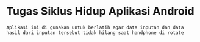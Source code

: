 # Tugas Siklus Hidup Aplikasi Android

    Aplikasi ini di gunakan untuk berlatih agar data inputan dan data hasil dari inputan tersebut tidak hilang saat handphone di rotate
